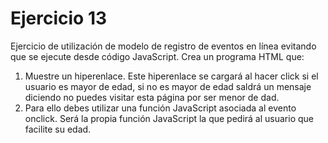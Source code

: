 # Ejercicio 13
Ejercicio de utilización de modelo de registro de eventos en línea evitando que se
ejecute desde código JavaScript. Crea un programa HTML que:
1. Muestre un hiperenlace. Este hiperenlace se cargará al hacer click si el usuario es mayor
de edad, si no es mayor de edad saldrá un mensaje diciendo no puedes visitar esta página
por ser menor de dad.
2. Para ello debes utilizar una función JavaScript asociada al evento onclick. Será la propia
función JavaScript la que pedirá al usuario que facilite su edad.